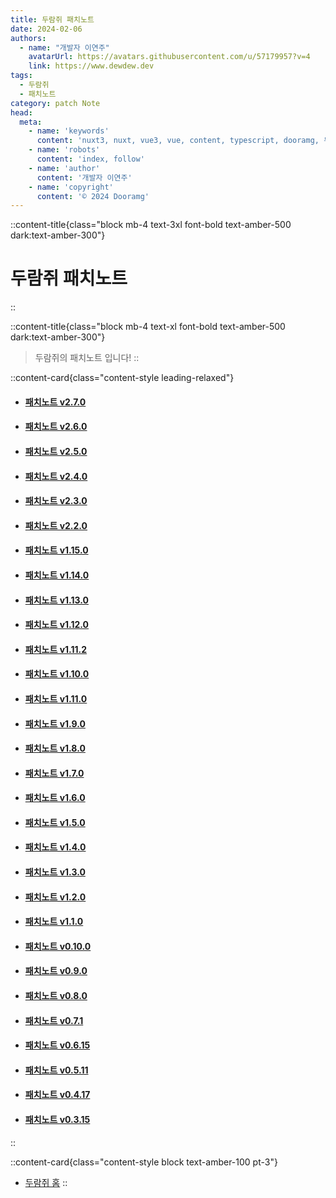 ```yaml
---
title: 두람쥐 패치노트
date: 2024-02-06
authors:
  - name: "개발자 이연주"
    avatarUrl: https://avatars.githubusercontent.com/u/57179957?v=4
    link: https://www.dewdew.dev
tags:
  - 두람쥐
  - 패치노트
category: patch Note
head:
  meta:
    - name: 'keywords'
      content: 'nuxt3, nuxt, vue3, vue, content, typescript, dooramg, 두람쥐'
    - name: 'robots'
      content: 'index, follow'
    - name: 'author'
      content: '개발자 이연주'
    - name: 'copyright'
      content: '© 2024 Dooramg'
---
```


::content-title{class="block mb-4 text-3xl font-bold text-amber-500 dark:text-amber-300"}
# 두람쥐 패치노트
::

::content-title{class="block mb-4 text-xl font-bold text-amber-500 dark:text-amber-300"}
> 두람쥐의 패치노트 입니다!
::

::content-card{class="content-style leading-relaxed"}
- #### [패치노트 v2.7.0](/patch/v2.7.0)
- #### [패치노트 v2.6.0](/patch/v2.6.0)
- #### [패치노트 v2.5.0](/patch/v2.5.0)
- #### [패치노트 v2.4.0](/patch/v2.4.0)
- #### [패치노트 v2.3.0](/patch/v2.3.0)
- #### [패치노트 v2.2.0](/patch/v2.2.0)
- #### [패치노트 v1.15.0](/patch/v1.15.0)
- #### [패치노트 v1.14.0](/patch/v1.14.0)
- #### [패치노트 v1.13.0](/patch/v1.13.0)
- #### [패치노트 v1.12.0](/patch/v1.12.0)
- #### [패치노트 v1.11.2](/patch/v1.11.2)
- #### [패치노트 v1.10.0](/patch/v1.10.0)
- #### [패치노트 v1.11.0](/patch/v1.11.0)
- #### [패치노트 v1.9.0](/patch/v1.9.0)
- #### [패치노트 v1.8.0](/patch/v1.8.0)
- #### [패치노트 v1.7.0](/patch/v1.7.0)
- #### [패치노트 v1.6.0](/patch/v1.6.0)
- #### [패치노트 v1.5.0](/patch/v1.5.0)
- #### [패치노트 v1.4.0](/patch/v1.4.0)
- #### [패치노트 v1.3.0](/patch/v1.3.0)
- #### [패치노트 v1.2.0](/patch/v1.2.0)
- #### [패치노트 v1.1.0](/patch/v1.1.0)
- #### [패치노트 v0.10.0](/patch/v0.10.0)
- #### [패치노트 v0.9.0](/patch/v0.9.0)
- #### [패치노트 v0.8.0](/patch/v0.8.0)
- #### [패치노트 v0.7.1](/patch/v0.7.1)
- #### [패치노트 v0.6.15](/patch/v0.6.15)
- #### [패치노트 v0.5.11](/patch/v0.5.11)
- #### [패치노트 v0.4.17](/patch/v0.4.17)
- #### [패치노트 v0.3.15](/patch/v0.3.15)
::

::content-card{class="content-style block text-amber-100 pt-3"}
- [두람쥐 홈](/)
::